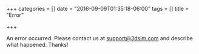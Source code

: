 +++
categories = []
date = "2016-09-09T01:35:18-06:00"
tags = []
title = "Error"

+++

An error occurred.  Please contact us
at support@3dsim.com and describe what happened.  Thanks!
